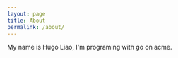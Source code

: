 ```yaml
---
layout: page
title: About
permalink: /about/
---
```

My name is Hugo Liao, I'm programing with go on acme.

